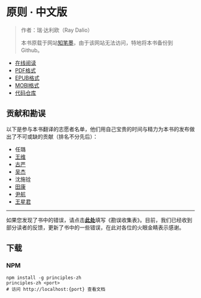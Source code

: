 # 原则 · 中文版

> 作者：瑞·达利欧（Ray Dalio）
> 
> 本书原载于网站[知笔墨](http://zhibimo.com/)，由于该网站无法访问，特地将本书备份到 Github。

+ [在线阅读](https://principles.apachecn.org)
+ [PDF格式](https://www.gitbook.com/download/pdf/book/wizardforcel/principles)
+ [EPUB格式](https://www.gitbook.com/download/epub/book/wizardforcel/principles)
+ [MOBI格式](https://www.gitbook.com/download/mobi/book/wizardforcel/principles)
+ [代码仓库](https://github.com/it-ebooks/principles-zh)

## 贡献和勘误

以下是参与本书翻译的志愿者名单，他们用自己宝贵的时间与精力为本书的发布做出了不可或缺的贡献（排名不分先后）：

*   任璐
*   [王维](http://weibo.com/wangweijava)
*   [古严](https://ooo.0o0.ooo/2016/05/06/572d6c6979486.png)
*   [吴杰](https://ooo.0o0.ooo/2016/05/06/572d6d5c72f5d.png)
*   沈施铨
*   [田康](http://www.weibo.com/1655821447/profile?topnav=1&wvr=6)
*   [尹航](http://weibo.com/hanksyoon?from=myfollow_all&is_all=1)
*   [王星君](http://weibo.com/u/2049210893?from=myfollow_all&is_all=1)

* * *

如果您发现了书中的错误，请点击[**此处**](http://form.mikecrm.com/yt7KfR)填写《勘误收集表》。目前，我们已经收到部分读者的反馈，更新了书中的一些错误，在此对各位的火眼金睛表示感谢。


## 下载

### NPM

```
npm install -g principles-zh
principles-zh <port>
# 访问 http://localhost:{port} 查看文档
```
